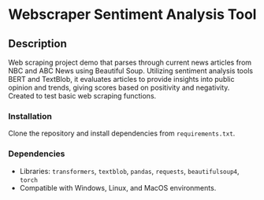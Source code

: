 # Webscraper Sentiment Analysis Tool

## Description

Web scraping project demo that parses through current news articles from NBC and ABC News using Beautiful Soup. Utilizing sentiment analysis tools BERT and TextBlob, it evaluates articles to provide insights into public opinion and trends, giving scores based on positivity and negativity. Created to test basic web scraping functions.

### Installation
Clone the repository and install dependencies from `requirements.txt`.

### Dependencies

- Libraries: `transformers`, `textblob`, `pandas`, `requests`, `beautifulsoup4`, `torch`
- Compatible with Windows, Linux, and MacOS environments.
